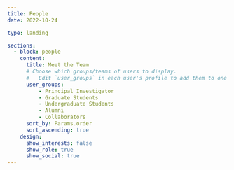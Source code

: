 ```yaml
---
title: People
date: 2022-10-24

type: landing

sections:
  - block: people
    content:
      title: Meet the Team
      # Choose which groups/teams of users to display.
      #   Edit `user_groups` in each user's profile to add them to one or more of these groups.
      user_groups:
          - Principal Investigator
          - Graduate Students
          - Undergraduate Students
          - Alumni
          - Collaborators
      sort_by: Params.order
      sort_ascending: true
    design:
      show_interests: false
      show_role: true
      show_social: true
---
```


